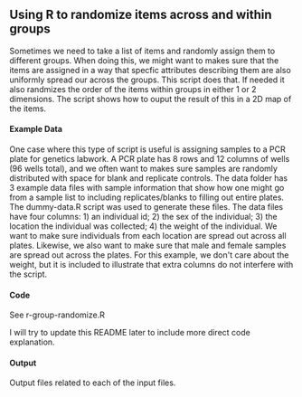 ## Using R to randomize items across and within groups

Sometimes we need to take a list of items and randomly assign them to different groups. When doing this, we might want to makes sure that the items are assigned in a way that specfic attributes describing them are also uniformly spread our across the groups. This script does that. If needed it also randmizes the order of the items within groups in either 1 or 2 dimensions. The script shows how to ouput the result of this in a 2D map of the items.


#### Example Data

One case where this type of script is useful is assigning samples to a PCR plate for genetics labwork. A PCR plate has 8 rows and 12 columns of wells (96 wells total), and we often want to makes sure samples are randomly distributed with space for blank and replicate controls. The data folder has 3 example data files with sample information that show how one might go from a sample list to including replicates/blanks to filling out entire plates. The dummy-data.R script was used to generate these files. The data files have four columns: 1) an individual id; 2) the sex of the individual; 3) the location the individual was collected; 4) the weight of the individual. We want to make sure individuals from each location are spread out across all plates. Likewise, we also want to make sure that male and female samples are spread out across the plates. For this example, we don't care about the weight, but it is included to illustrate that extra columns do not interfere with the script.


#### Code

See r-group-randomize.R

I will try to update this README later to include more direct code explanation.


#### Output

Output files related to each of the input files.
